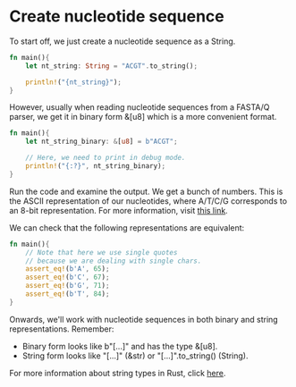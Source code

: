 # Create nucleotide sequence

To start off, we just create a nucleotide sequence as a String.
```rust
fn main(){
    let nt_string: String = "ACGT".to_string();

    println!("{nt_string}");
}

```

However, usually when reading nucleotide sequences from a FASTA/Q parser, we get it in binary form &[u8] which is a more convenient format.

```rust
fn main(){
    let nt_string_binary: &[u8] = b"ACGT";

    // Here, we need to print in debug mode.
    println!("{:?}", nt_string_binary);
}
```
Run the code and examine the output. We get a bunch of numbers. This is the ASCII representation of our nucleotides, where A/T/C/G corresponds to an 8-bit representation. For more information, visit [this link](https://www.ascii-code.com/).

We can check that the following representations are equivalent:
```rust
fn main(){
    // Note that here we use single quotes
    // because we are dealing with single chars.
    assert_eq!(b'A', 65);
    assert_eq!(b'C', 67);
    assert_eq!(b'G', 71);
    assert_eq!(b'T', 84);
}
```
Onwards, we'll work with nucleotide sequences in both binary and string representations. Remember:
- Binary form looks like b"[...]" and has the type &[u8].
- String form looks like "[...]" (&str) or "[...]".to_string() (String).

For more information about string types in Rust, click [here](https://doc.rust-lang.org/rust-by-example/std/str.html).
